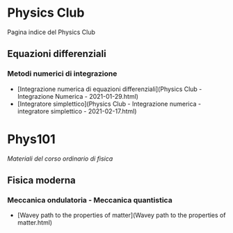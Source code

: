 # Physics Club

Pagina indice del Physics Club

## Equazioni differenziali
### Metodi numerici di integrazione

* [Integrazione numerica di equazioni differenziali](Physics Club - Integrazione Numerica - 2021-01-29.html)
* [Integratore simplettico](Physics Club - Integrazione numerica - integratore simplettico - 2021-02-17.html)

# Phys101
_Materiali del corso ordinario di fisica_

## Fisica moderna
### Meccanica ondulatoria - Meccanica quantistica

* [Wavey path to the properties of matter](Wavey path to the properties of matter.html)
